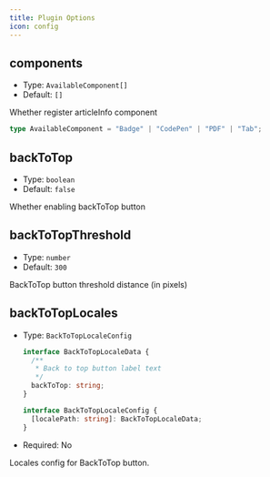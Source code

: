 ```yaml
---
title: Plugin Options
icon: config
---
```


## components

- Type: `AvailableComponent[]`
- Default: `[]`

Whether register articleInfo component

```ts
type AvailableComponent = "Badge" | "CodePen" | "PDF" | "Tab";
```

## backToTop

- Type: `boolean`
- Default: `false`

Whether enabling backToTop button

## backToTopThreshold

- Type: `number`
- Default: `300`

BackToTop button threshold distance (in pixels)

## backToTopLocales

- Type: `BackToTopLocaleConfig`

  ```ts
  interface BackToTopLocaleData {
    /**
     * Back to top button label text
     */
    backToTop: string;
  }

  interface BackToTopLocaleConfig {
    [localePath: string]: BackToTopLocaleData;
  }
  ```

- Required: No

Locales config for BackToTop button.
